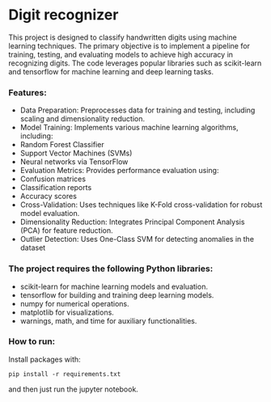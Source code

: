 # Digit recognizer

This project is designed to classify handwritten digits using machine learning techniques. The primary objective is to implement a pipeline for training, testing, and evaluating models to achieve high accuracy in recognizing digits. The code leverages popular libraries such as scikit-learn and tensorflow for machine learning and deep learning tasks.


### Features:

- Data Preparation: Preprocesses data for training and testing, including scaling and dimensionality reduction.
- Model Training: Implements various machine learning algorithms, including:
- Random Forest Classifier
- Support Vector Machines (SVMs)
- Neural networks via TensorFlow
- Evaluation Metrics: Provides performance evaluation using:
- Confusion matrices
- Classification reports
- Accuracy scores
- Cross-Validation: Uses techniques like K-Fold cross-validation for robust model evaluation.
- Dimensionality Reduction: Integrates Principal Component Analysis (PCA) for feature reduction.
- Outlier Detection: Uses One-Class SVM for detecting anomalies in the dataset

### The project requires the following Python libraries:

- scikit-learn for machine learning models and evaluation.
- tensorflow for building and training deep learning models.
- numpy for numerical operations.
- matplotlib for visualizations.
- warnings, math, and time for auxiliary functionalities.

### How to run:

Install packages with:
```
pip install -r requirements.txt
```

and then just run the jupyter notebook.